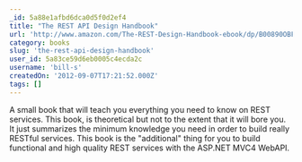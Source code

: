 ```yaml
---
_id: 5a88e1afbd6dca0d5f0d2ef4
title: "The REST API Design Handbook"
url: 'http://www.amazon.com/The-REST-Design-Handbook-ebook/dp/B00890OBFI'
category: books
slug: 'the-rest-api-design-handbook'
user_id: 5a83ce59d6eb0005c4ecda2c
username: 'bill-s'
createdOn: '2012-09-07T17:21:52.000Z'
tags: []
---
```


A small book that will teach you everything you need to know on REST services. This book, is theoretical but not to the extent that it will bore you. It just summarizes the minimum knowledge you need in order to build really RESTful services. This book is the "additional" thing for you to build functional and high quality REST services with the ASP.NET MVC4 WebAPI.
